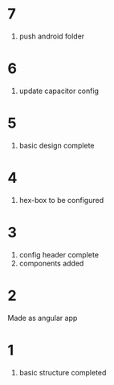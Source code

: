 # 7

1. push android folder

# 6

1. update capacitor config

# 5

1. basic design complete

# 4

1. hex-box to be configured

# 3

1. config header complete
2. components added

# 2

Made as angular app

# 1

1. basic structure completed